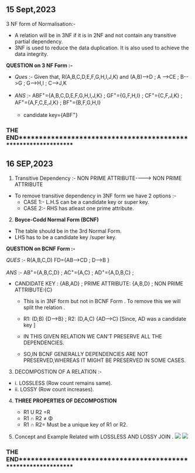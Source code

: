 ## 15 Sept,2023

3 NF form of Normalisation:-
 * A relation will be in 3NF if it is in 2NF and not contain any transitive partial dependency.
 * 3NF is used to reduce the data duplication. It is also used to achieve the data integrity.

**QUESTION on 3 NF Form :-**

* *Ques* :- Given that, R(A,B,C,D,E,F,G,H,I,J,K) 
          and (A,B)-->D ; A -->CE ; B-->G ; G-->H,I ;  C-->J,K

* *ANS* :- ABF<sup>+</sup>={A,B,C,D,E,F,G,H,I,J,K} ; GF<sup>+</sup>={G,F,H,I} ; CF<sup>+</sup>={C,F,J,K}
        ; AF<sup>+</sup>={A,F,C,E,J,K} ;  BF<sup>+</sup>={B,F,G,H,I}
  * candidate key={ABF<sup>+</sup>}

### THE END**************************************************************

## 16 SEP,2023

1. Transitive Dependency :- NON PRIME ATTRIBUTE----> NON PRIME ATTRIBUTE

 * To remove transitive dependency in 3NF form we have 2 options :-
   * CASE 1:- L.H.S can be a candidate key or super key.
   * CASE 2:- RHS has atleast one prime attribute.

2.  **Boyce-Codd Normal Form (BCNF)**
  * The table should be in the 3rd Normal Form.
  * LHS has to be a candidate key /super key.

**QUESTION on BCNF Form :-**

*QUES* :- R(A,B,C,D)  FD={AB-->CD ; D-->B }

 *ANS* :- AB<sup>+</sup>={A,B,C,D} ; AC<sup>+</sup>={A,C} ; AD<sup>+</sup>={A,D,B,C} ;

  * CANDIDATE KEY : {AB,AD} ; PRIME ATTRIBUTE: {A,B,D} ; NON PRIME ATTRIBUTE:{C}

    * This is in 3NF form but not in BCNF Form . To remove this we will split the relation .
   
    * R1: (D,B)  {D-->B}          ;   R2: (D,A,C)  {AD-->C}  [Since, AD was a candidate key ]
   
    * IN THIS GIVEN RELATION WE CAN'T PRESERVE ALL THE DEPENDENCIES.
    * SO,IN BCNF GENERALLY DEPENDENCIES ARE NOT PRESERVED,WHEREAS IT MIGHT BE PRESERVED IN SOME CASES.
   
 3. DECOMPOSTION OF A RELATION :-
  * i. LOSSLESS (Row count remains same).
  * ii. LOSSY (Row count increases).

4. **THREE PROPERTIES OF DECOMPOSTION**
   * R1 U R2 =R
   * R1 ∩ R2 ≠ Φ
   * R1 ∩ R2= Must be a unique key of R1 or R2.
  
5. Concept and Example Related with LOSSLESS AND LOSSY JOIN .
   <img src="https://slideplayer.com/slide/13441100/80/images/5/Lossless-Join+Decomposition.jpg">
   <img src ="https://i.ytimg.com/vi/CSqsjqLnfVo/maxresdefault.jpg">

### THE END**************************************************************
       

